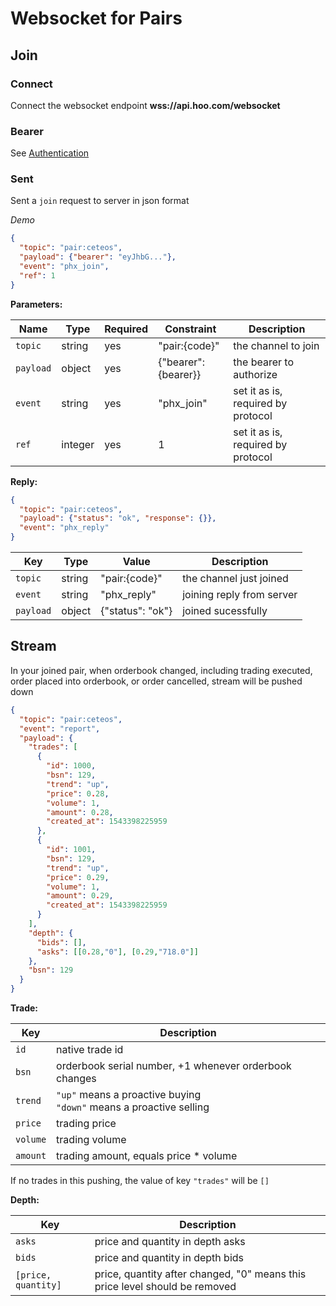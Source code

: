 # Websocket for Pairs

## Join

### Connect

Connect the websocket endpoint **wss://api.hoo.com/websocket**

### Bearer
See [Authentication](./authentication.md)

### Sent
Sent a `join` request to server in json format

*Demo*

```json
{
  "topic": "pair:ceteos",
  "payload": {"bearer": "eyJhbG..."},
  "event": "phx_join",
  "ref": 1
}
```

**Parameters:**

Name | Type | Required | Constraint | Description
------------ | ------------ | ------------ | ------------ | ------------
`topic` | string | yes | "pair:{code}" | the channel to join
`payload` | object | yes | {"bearer": {bearer}} | the bearer to authorize
`event` | string | yes | "phx_join" | set it as is, required by protocol
`ref` | integer | yes | 1 | set it as is, required by protocol

**Reply:**

```json
{
  "topic": "pair:ceteos",
  "payload": {"status": "ok", "response": {}},
  "event": "phx_reply"
}
```

Key | Type | Value | Description
------------ | ------------ | ------------ | ------------
`topic` | string | "pair:{code}" | the channel just joined
`event` | string | "phx_reply" | joining reply from server
`payload` | object | {"status": "ok"} | joined sucessfully

## Stream

In your joined pair, when orderbook changed, including trading executed, order placed into orderbook, or order cancelled, stream will be pushed down

```json
{
  "topic": "pair:ceteos",
  "event": "report",
  "payload": {
    "trades": [
      {
        "id": 1000,
        "bsn": 129,
        "trend": "up",
        "price": 0.28,
        "volume": 1,
        "amount": 0.28,
        "created_at": 1543398225959
      },
      {
        "id": 1001,
        "bsn": 129,
        "trend": "up",
        "price": 0.29,
        "volume": 1,
        "amount": 0.29,
        "created_at": 1543398225959
      }
    ],
    "depth": {
      "bids": [],
      "asks": [[0.28,"0"], [0.29,"718.0"]]
    },
    "bsn": 129
  }
}
```

**Trade:**

Key | Description
------------ | ------------
`id` | native trade id
`bsn` | orderbook serial number, +1 whenever orderbook changes
`trend` | `"up"` means a proactive buying <br /> `"down"` means a proactive selling
`price` | trading price
`volume` | trading volume
`amount` | trading amount, equals price * volume

If no trades in this pushing, the value of key `"trades"` will be `[]`

**Depth:**

Key | Description
------------ | ------------
`asks` | price and quantity in depth asks
`bids` | price and quantity in depth bids
`[price, quantity]` | price, quantity after changed, "0" means this price level should be removed
